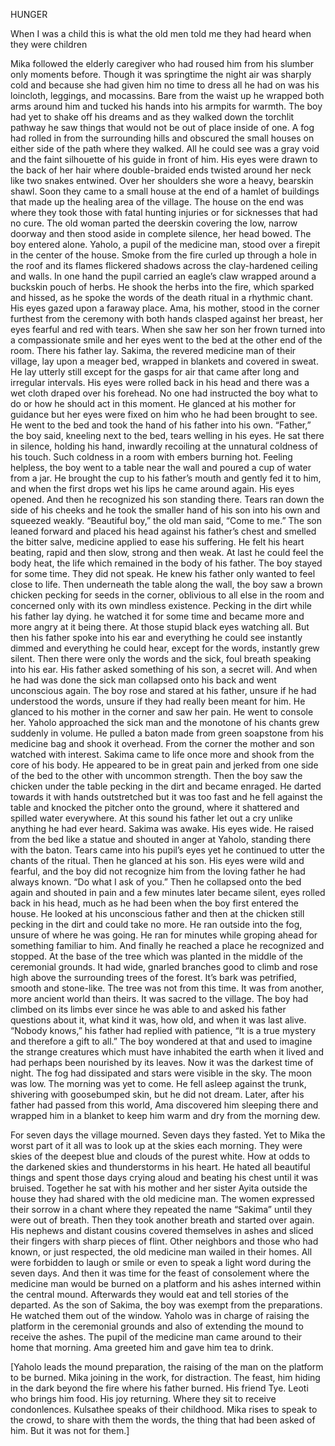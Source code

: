 HUNGER

When I was a child this is what the old men told me they had heard when they were children

  Mika followed the elderly caregiver who had roused him from his slumber only moments before. Though it was springtime the night air was sharply cold and because she had given him no time to dress all he had on was his loincloth, leggings, and mocassins. Bare from the waist up he wrapped both arms around him and tucked his hands into his armpits for warmth. The boy had yet to shake off his dreams and as they walked down the torchlit pathway he saw things that would not be out of place inside of one. A fog had rolled in from the surrounding hills and obscured the small houses on either side of the path where they walked. All he could see was a gray void and the faint silhouette of his guide in front of him. His eyes were drawn to the back of her hair where double-braided ends twisted around her neck like two snakes entwined. Over her shoulders she wore a heavy, bearskin shawl.
  Soon they came to a small house at the end of a hamlet of buildings that made up the healing area of the village. The house on the end was where they took those with fatal hunting injuries or for sicknesses that had no cure. The old woman parted the deerskin covering the low, narrow doorway and then stood aside in complete silence, her head bowed. The boy entered alone.
  Yaholo, a pupil of the medicine man, stood over a firepit in the center of the house. Smoke from the fire curled up through a hole in the roof and its flames flickered shadows across the clay-hardened ceiling and walls. In one hand the pupil carried an eagle’s claw wrapped around a buckskin pouch of herbs. He shook the herbs into the fire, which sparked and hissed, as he spoke the words of the death ritual in a rhythmic chant. His eyes gazed upon a faraway place.
  Ama, his mother, stood in the corner furthest from the ceremony with both hands clasped against her breast, her eyes fearful and red with tears. When she saw her son her frown turned into a compassionate smile and her eyes went to the bed at the other end of the room. There his father lay. 
  Sakima, the revered medicine man of their village, lay upon a meager bed, wrapped in blankets and covered in sweat. He lay utterly still except for the gasps for air that came after long and irregular intervals. His eyes were rolled back in his head and there was a wet cloth draped over his forehead.
  No one had instructed the boy what to do or how he should act in this moment. He glanced at his mother for guidance but her eyes were fixed on him who he had been brought to see. He went to the bed and took the hand of his father into his own.
  “Father,” the boy said, kneeling next to the bed, tears welling in his eyes.
  He sat there in silence, holding his hand, inwardly recoiling at the unnatural coldness of his touch. Such coldness in a room with embers burning hot. Feeling helpless, the boy went to a table near the wall and poured a cup of water from a jar. He brought the cup to his father’s mouth and gently fed it to him, and when the first drops wet his lips he came around again. His eyes opened. And then he recognized his son standing there. Tears ran down the side of his cheeks and he took the smaller hand of his son into his own and squeezed weakly.
  “Beautiful boy,” the old man said, “Come to me.”
  The son leaned forward and placed his head against his father’s chest and smelled the bitter salve, medicine applied to ease his suffering. He felt his heart beating, rapid and then slow, strong and then weak. At last he could feel the body heat, the life which remained in the body of his father. The boy stayed for some time. They did not speak. He knew his father only wanted to feel close to life.
  Then underneath the table along the wall, the boy saw a brown chicken pecking for seeds in the corner, oblivious to all else in the room and concerned only with its own mindless existence. Pecking in the dirt while his father lay dying. he watched it for some time and became more and more angry at it being there. At those stupid black eyes watching all.
  But then his father spoke into his ear and everything he could see instantly dimmed and everything he could hear, except for the words, instantly grew silent. Then there were only the words and the sick, foul breath speaking into his ear. His father asked something of his son, a secret will. And when he had was done the sick man collapsed onto his back and went unconscious again.
  The boy rose and stared at his father, unsure if he had understood the words, unsure if they had really been meant for him. He glanced to his mother in the corner and saw her pain. He went to console her.
  Yaholo approached the sick man and the monotone of his chants grew suddenly in volume. He pulled a baton made from green soapstone from his medicine bag and shook it overhead. From the corner the mother and son watched with interest. Sakima came to life once more and shook from the core of his body. He appeared to be in great pain and jerked from one side of the bed to the other with uncommon strength.
  Then the boy saw the chicken under the table pecking in the dirt and became enraged. He darted towards it with hands outstretched but it was too fast and he fell against the table and knocked the pitcher onto the ground, where it shattered and spilled water everywhere. At this sound his father let out a cry unlike anything he had ever heard.
  Sakima was awake. His eyes wide. He raised from the bed like a statue and shouted in anger at Yaholo, standing there with the baton. Tears came into his pupil’s eyes yet he continued to utter the chants of the ritual. Then he glanced at his son. His eyes were wild and fearful, and the boy did not recognize him from the loving father he had always known.
  “Do what I ask of you.”
  Then he collapsed onto the bed again and shouted in pain and a few minutes later became silent, eyes rolled back in his head, much as he had been when the boy first entered the house.
  He looked at his unconscious father and then at the chicken still pecking in the dirt and could take no more. He ran outside  into the fog, unsure of where he was going. He ran for minutes while groping ahead for something familiar to him. And finally he reached a place he recognized and stopped. 
  At the base of the tree which was planted in the middle of the ceremonial grounds. It had wide, gnarled branches good to climb and rose high above the surrounding trees of the forest. It’s bark was petrified, smooth and stone-like. The tree was not from this time. It was from another, more ancient world than theirs. It was sacred to the village. The boy had climbed on its limbs ever since he was able to and asked his father questions about it, what kind it was, how old, and when it was last alive. “Nobody knows,” his father had replied with patience, “It is a true mystery and therefore a gift to all.” The boy wondered at that and used to imagine the strange creatures which must have inhabited the earth when it lived and had perhaps been nourished by its leaves.
  Now it was the darkest time of night. The fog had dissipated and stars were visible in the sky. The moon was low. The morning was yet to come. He fell asleep against the trunk, shivering with goosebumped skin, but he did not dream. Later, after his father had passed from this world, Ama discovered him sleeping there and wrapped him in a blanket to keep him warm and dry from the morning dew.

  For seven days the village mourned. Seven days they fasted. Yet to Mika the worst part of it all was to look up at the skies each morning. They were skies of the deepest blue and clouds of the purest white. How at odds to the darkened skies and thunderstorms in his heart. He hated all beautiful things and spent those days crying aloud and beating his chest until it was bruised. Together he sat with his mother and her sister Ayita outside the house they had shared with the old medicine man. The women expressed their sorrow in a chant where they repeated the name “Sakima” until they were out of breath. Then they took another breath and started over again. His nephews and distant cousins covered themselves in ashes and sliced their fingers with sharp pieces of flint. Other neighbors and those who had known, or just respected, the old medicine man wailed in their homes. All were forbidden to laugh or smile or even to speak a light word during the seven days.
  And then it was time for the feast of consolement where the medicine man would be burned on a platform and his ashes interned within the central mound. Afterwards they would eat and tell stories of the departed. 
  As the son of Sakima, the boy was exempt from the preparations. He watched them out of the window. Yaholo was in charge of raising the platform in the ceremonial grounds and also of extending the mound to receive the ashes. The pupil of the medicine man came around to their home that morning. Ama greeted him and gave him tea to drink.

[Yaholo leads the mound preparation, the raising of the man on the platform to be burned. Mika joining in the work, for distraction. The feast, him hiding in the dark beyond the fire where his father burned. His friend Tye. Leoti who brings him food. His joy returning. Where they sit to receive condonlences. Kulsathee speaks of their childhood. Mika rises to speak to the crowd, to share with them the words, the thing that had been asked of him. But it was not for them.]